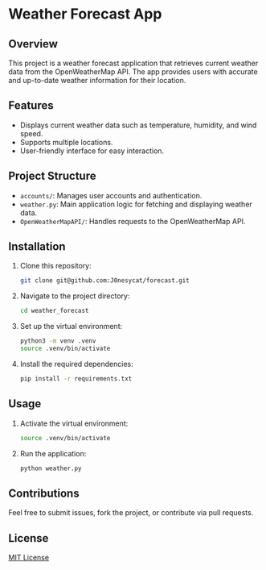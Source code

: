 # Weather Forecast App

## Overview
This project is a weather forecast application that retrieves current weather data from the OpenWeatherMap API. The app provides users with accurate and up-to-date weather information for their location.

## Features
- Displays current weather data such as temperature, humidity, and wind speed.
- Supports multiple locations.
- User-friendly interface for easy interaction.

## Project Structure
- `accounts/`: Manages user accounts and authentication.
- `weather.py`: Main application logic for fetching and displaying weather data.
- `OpenWeatherMapAPI/`: Handles requests to the OpenWeatherMap API.
  
## Installation

1. Clone this repository:
    ```bash
    git clone git@github.com:J0nesycat/forecast.git
    ```
2. Navigate to the project directory:
    ```bash
    cd weather_forecast
    ```
3. Set up the virtual environment:
    ```bash
    python3 -m venv .venv
    source .venv/bin/activate
    ```
4. Install the required dependencies:
    ```bash
    pip install -r requirements.txt
    ```

## Usage

1. Activate the virtual environment:
    ```bash
    source .venv/bin/activate
    ```
2. Run the application:
    ```bash
    python weather.py
    ```

## Contributions
Feel free to submit issues, fork the project, or contribute via pull requests.

## License
[MIT License](LICENSE)

